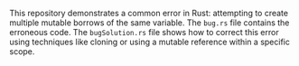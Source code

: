 This repository demonstrates a common error in Rust: attempting to create multiple mutable borrows of the same variable.  The `bug.rs` file contains the erroneous code. The `bugSolution.rs` file shows how to correct this error using techniques like cloning or using a mutable reference within a specific scope.